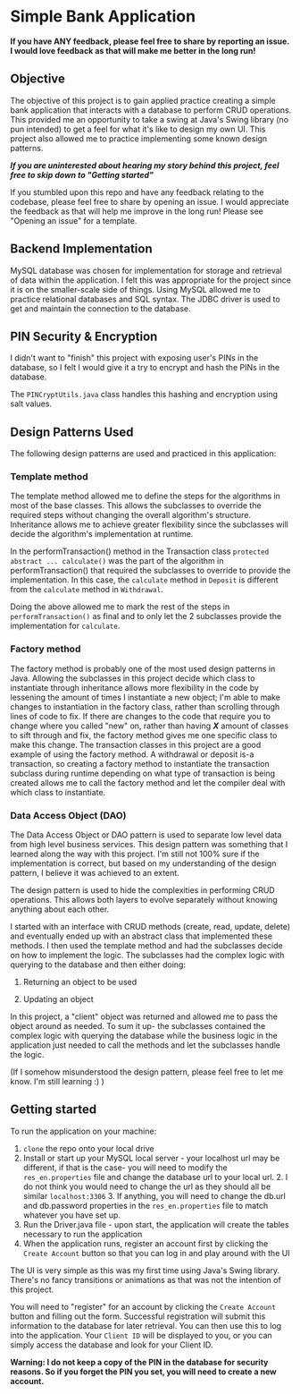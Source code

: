 # Simple Bank Application


**If you have ANY feedback, please feel free to share by reporting an issue. I would love feedback as that will make me better in the long run!**

## Objective

The objective of this project is to gain applied practice creating a simple bank application that interacts
with a database to perform CRUD operations. This provided me an opportunity to take a swing at Java's Swing library (no pun intended)
to get a feel for what it's like to design my own UI. This project also allowed me to practice implementing
some known design patterns.

***If you are uninterested about hearing my story behind this project, feel free to skip down to "Getting started"***

If you stumbled upon this repo and have any feedback relating to the codebase, please feel free to share by opening an issue.
I would appreciate the feedback as that will help me improve in the long run! Please see "Opening an issue" for a template.
## Backend Implementation

MySQL database was chosen for implementation for storage and retrieval of data within the application. I felt this was appropriate
for the project since it is on the smaller-scale side of things. Using MySQL allowed me to practice relational databases and SQL syntax.
The JDBC driver is used to get and maintain the connection to the database. 

## PIN Security & Encryption

I didn't want to "finish" this project with exposing user's PINs in the database, so I felt I would give it a try to encrypt and hash the PINs in the database.

The `PINCryptUtils.java` class handles this hashing and encryption using salt values.

## Design Patterns Used

The following design patterns are used and practiced in this application:

### **Template method**

The template method allowed me to define the steps for the algorithms in most of the base classes. 
This allows the subclasses to override the required steps without changing the overall algorithm's structure. 
Inheritance allows me to achieve greater flexibility since the subclasses will decide the algorithm's implementation at runtime.

In the performTransaction() method in the Transaction class `protected abstract ... calculate()` was the part of the algorithm
in performTransaction() that required the subclasses to override to provide the implementation. In this case,
the `calculate` method in `Deposit` is different from the `calculate` method in `Withdrawal`.

Doing the above allowed me to mark the rest of the steps in `performTransaction()` as final and to only let the 2 subclasses provide the implementation
for `calculate`.

### **Factory method**

The factory method is probably one of the most used design patterns in Java. 
Allowing the subclasses in this project decide which class to instantiate through inheritance allows 
more flexibility in the code by lessening the amount of times I instantiate a new object; I'm able to make changes to
instantiation in the factory class, rather than scrolling through lines of code to fix. 
If there are changes to the code that require you to change where you called "new" on, rather than having ***X*** amount of classes to sift through and fix, 
the factory method gives me one specific class to make this change.
The transaction classes in this project are a good example of using the factory method. A withdrawal or deposit is-a transaction, 
so creating a factory method to instantiate the transaction subclass during runtime depending on what type of transaction is being created allows me to call the factory method and let the compiler deal with which class to instantiate.

### **Data Access Object (DAO)**

The Data Access Object or DAO pattern is used to separate low level data from high level business services.
This design pattern was something that I learned along the way with this project. I'm still not 100% sure if the implementation is correct,
but based on my understanding of the design pattern, I believe it was achieved to an extent.

The design pattern is used to hide the complexities in performing CRUD operations. This allows both layers to evolve separately
without knowing anything about each other.

I started with an interface with CRUD methods (create, read, update, delete) and eventually ended up with
an abstract class that implemented these methods. I then used the template method and had the subclasses
decide on how to implement the logic. The subclasses had the complex logic with querying to the database and then either doing:

1. Returning an object to be used

2. Updating an object

In this project, a "client" object was returned and allowed me to pass the object around as needed.
To sum it up- the subclasses contained the complex logic with querying the database while the business logic in the application
just needed to call the methods and let the subclasses handle the logic.

(If I somehow misunderstood the design pattern, please feel free to let me know. I'm still learning :) )

## Getting started

To run the application on your machine:

1. `clone` the repo onto your local drive
2. Install or start up your MySQL local server - your localhost url may be different, if that is the case- you will need to modify the `res_en.properties` file and change the database url to your local url.
    2. I do not think you would need to change the url as they should all be similar `localhost:3306`
    3. If anything, you will need to change the db.url and db.password properties in the `res_en.properties` file to match whatever you have set up.
3. Run the Driver.java file - upon start, the application will create the tables necessary to run the application
4. When the application runs, register an account first by clicking the `Create Account` button so that you can log in and play around with the UI

The UI is very simple as this was my first time using Java's Swing library. There's no fancy transitions or animations as that was not the intention of this project.


You will need to "register" for an account by clicking the `Create Account` button and filling out the form. 
Successful registration will submit this information to the database for later retrieval. You can then use this to log into the application.
Your `Client ID` will be displayed to you, or you can simply access the database and look for your Client ID.

**Warning: I do not keep a copy of the PIN in the database for security reasons. So if you forget the PIN you set, you will need to create a new account.** 
